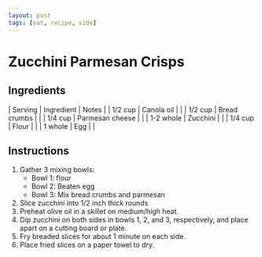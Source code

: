 ```yaml
---
layout: post
tags: [eat, recipe, side]
---
```


# Zucchini Parmesan Crisps

## Ingredients

| Serving | Ingredient | Notes |
| 1/2 cup | Canola oil |  |
| 1/2 cup | Bread crumbs |  |
| 1/4 cup | Parmesan cheese |  |
| 1-2 whole | Zucchini |  |
| 1/4 cup | Flour |  |
| 1 whole | Egg |  |

## Instructions

1. Gather 3 mixing bowls:
    - Bowl 1: flour
    - Bowl 2: Beaten egg
    - Bowl 3: Mix bread crumbs and parmesan
1. Slice zucchini into 1/2 inch thick rounds
1. Preheat olive oil in a skillet on medium/high heat.
1. Dip zucchini on both sides in bowls 1, 2, and 3, respectively, and place apart on a cutting board or plate.
1. Fry breaded slices for about 1 minute on each side.
1. Place fried slices on a paper towel to dry.
